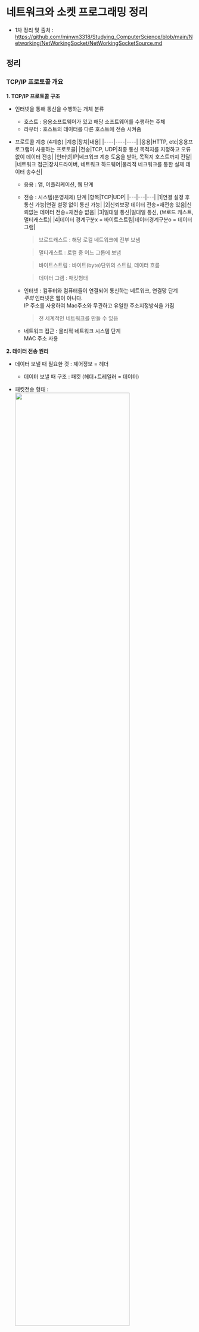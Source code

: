 # 네트워크와 소켓 프로그래밍 정리   
* 1차 정리 및 출처 : https://github.com/minwn3318/Studying_ComputerScience/blob/main/Networking/NetWorkingSocket/NetWorkingSocketSource.md

## 정리   
### TCP/IP 프로토콜 개요   
**1. TCP/IP 프로토콜 구조**
   * 인터넷을 통해 통신을 수행하는 개체 분류
     - 호스트 : 응용소프트웨어가 있고 해당 소프트웨어를 수행하는 주체
     - 라우터 : 호스트의 데이터를 다른 호스트에 전송 시켜줌
       
   * 프로토콜 계층 (4계층)
     |계층|장치|내용|
     |----|----|----|
     |응용|HTTP, etc|응용프로그램이 사용하는 프로토콜|
     |전송|TCP, UDP|최종 통신 목적지를 지정하고 오류없이 데이터 전송|
     |인터넷|IP|네크워크 계층 도움을 받아, 목적지 호스트까지 전달|
     |네트워크 접근|장치드라이버, 네트워크 하드웨어|물리적 네크워크를 통한 실제 데이터 송수신|

     * 응용 : 앱, 어플리케이션, 웹 단계 
       
     * 전송 : 시스템(운영체제) 단계
       |항목|TCP|UDP|
       |---|---|---|
       |1|연결 설정 후 통신 가능|연결 설정 없이 통신 가능|
       |2|신뢰보장 데이터 전송=재전송 있음|신뢰없는 데이터 전송=재전송 없음|
       |3|일대일 통신|일대일 통신, (브로드 캐스트, 멀티캐스트)|
       |4|데이터 경계구분x = 바이트스트림|데이터경계구분o = 데이터그램|
       > 브로드캐스트 : 해당 로컬 네트워크에 전부 보냄
       
       > 멀티캐스트 : 로컬 중 어느 그룹에 보냄
  
       > 바이트스트림 : 바이트(byte)단위의 스트림, 데이터 흐름
     
       > 데이터 그램 : 패킷형태 
     * 인터넷 : 컴퓨터와 컴퓨터들이 연결되어 통신하는 네트워크, 연결망 단계    
       *주의* 인터넷은 웹이 아니다.   
       IP 주소를 사용하여 Mac주소와 무관하고 유일한 주소지정방식을 가짐
         
       > 전 세계적인 네트워크를 만들 수 있음
       
     * 네트워크 접근 : 물리적 네트워크 시스템 단계   
       MAC 주소 사용
       
**2. 데이터 전송 원리**
   * 데이터 보낼 때 필요한 것 : 제어정보 = 헤더
     * 데이터 보낼 때 구조 : 패킷 (헤더+트레일러 = 데이터)   

   * 패킷전송 형태 :   
     <img src = "https://github.com/minwn3318/Studying_ComputerScience/assets/123531300/e02b81d3-843f-47d7-af97-5b6836267b58.png" width = "80%" hight = "80%">
     * 패킷전송 형태 (인터넷) :   
       <img src = "https://github.com/minwn3318/Studying_ComputerScience/assets/123531300/c7290ff8-8d15-462e-bd51-52de3d760d3f.png" width = "80%" hight = "80%">

**3. ip주소, 포트번호**
   * ip 주소 :
     * IPv4와 IPv6으로 나뉨
     * 물리주소와 분리되어있고 유일한 주소라서 호스트를 구분할 수 있음
     * 그러나 호스트안의 프로세스들은 구분 못 함
   * 포트번호 :
     * 통신의 종착점
     * 한 프로세스가 여러 포트번호를 쓰거나, 여러 프로세스가 같은 포트번호를 쓸 수 있음
   * 도메인 주소 :
     * IP주소를 사람이 알아보기 쉽게하는 주소  (http://git같은거)
       
**4. 클라이언트 + 서버모델**
   * 클라이언트 : 서비스 요청
   * 서버 모델 : 서비스 처리
-------------
### 소켓의 개념   
**1. 소켓 통신 구체화**   
<img src = "https://github.com/minwn3318/Studying_ComputerScience/assets/123531300/3e2951f5-3bfb-4bd8-88f4-3ad612c333e9.png" width = "80%" hight = "80%">   

**2. 데이터타입 개념**
   * 운영체제의 핸들(일단 만들어 놓으면 리소스를 쓰면서 제어할 수 있음)
   * 통신종단점
   * 네트워크의 인터페이스(구현과 사용분리, 즉 기능의 추상화를 말함)
-------------
### 소켓 특징   
**+ 장점**
  1. 호환성이 좋다 -> 기존 코드를 이식하여 활용하기 좋다
  2. 여러운영체제에서 사용가능
  3. 다르 프로토콜로 변경가능
  4. 저수준 언어라서, 세부제어가 가능하고 고성능 네트워크 프로그램 개발 가능

**+ 단점**
  1. 프로그래머가 다 설계해야하는 귀찮음 존재
  2. 데이터 변환 처리를 해야하는 귀찮음 존재   
